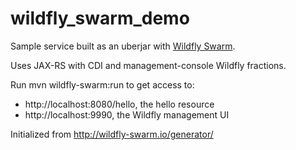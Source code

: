 # wildfly_swarm_demo
Sample service built as an uberjar with [Wildfly Swarm](http://wildfly-swarm.io/).

Uses JAX-RS with CDI and management-console Wildfly fractions.

Run mvn wildfly-swarm:run to get access to:
* http://localhost:8080/hello, the hello resource
* http://localhost:9990, the Wildfly management UI

Initialized from http://wildfly-swarm.io/generator/
